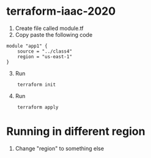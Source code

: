 # terraform-iaac-2020

1. Create file called module.tf
2. Copy paste the following code 
```
module "app1" {
    source = "../class4"
    region = "us-east-1"
}
```

3. Run 
```
    terraform init 
```
4. Run 
```
    terraform apply
```



# Running in different region
1. Change "region" to something else
